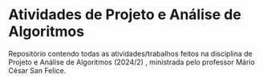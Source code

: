 # Atividades de Projeto e Análise de Algoritmos

Repositório contendo todas as atividades/trabalhos feitos na disciplina de Projeto e Análise de Algoritmos (2024/2) , ministrada pelo professor Mário César San Felice.
